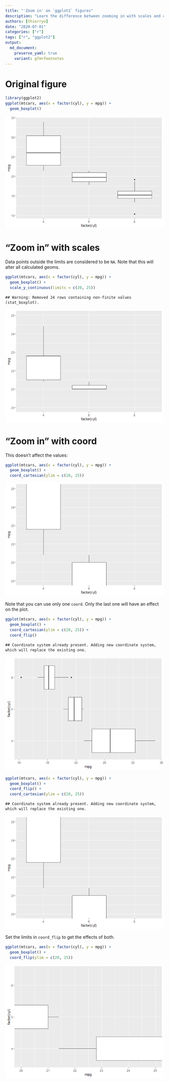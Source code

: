 ```yaml
---
title: "'Zoom in' on `ggplot2` figures"
description: "Learn the difference between zooming in with scales and coordinates."
authors: [thierryo]
date: "2020-07-01"
categories: ["r"]
tags: ["r", "ggplot2"]
output: 
  md_document:
    preserve_yaml: true
    variant: gfm+footnotes
---
```


# Original figure

``` r
library(ggplot2)
ggplot(mtcars, aes(x = factor(cyl), y = mpg)) + 
  geom_boxplot()
```

![](index_files/figure-gfm/unnamed-chunk-1-1.png)<!-- -->

# “Zoom in” with scales

Data points outside the limits are considered to be `NA`. Note that this
will alter all calculated geoms.

``` r
ggplot(mtcars, aes(x = factor(cyl), y = mpg)) + 
  geom_boxplot() + 
  scale_y_continuous(limits = c(20, 25))
```

    ## Warning: Removed 24 rows containing non-finite values (stat_boxplot).

![](index_files/figure-gfm/unnamed-chunk-2-1.png)<!-- -->

# “Zoom in” with coord

This doesn’t affect the values:

``` r
ggplot(mtcars, aes(x = factor(cyl), y = mpg)) + 
  geom_boxplot() + 
  coord_cartesian(ylim = c(20, 25))
```

![](index_files/figure-gfm/unnamed-chunk-3-1.png)<!-- -->

Note that you can use only one `coord`. Only the last one will have an
effect on the plot.

``` r
ggplot(mtcars, aes(x = factor(cyl), y = mpg)) + 
  geom_boxplot() + 
  coord_cartesian(ylim = c(20, 25)) + 
  coord_flip()
```

    ## Coordinate system already present. Adding new coordinate system, which will replace the existing one.

![](index_files/figure-gfm/unnamed-chunk-4-1.png)<!-- -->

``` r
ggplot(mtcars, aes(x = factor(cyl), y = mpg)) + 
  geom_boxplot() + 
  coord_flip() + 
  coord_cartesian(ylim = c(20, 25))
```

    ## Coordinate system already present. Adding new coordinate system, which will replace the existing one.

![](index_files/figure-gfm/unnamed-chunk-5-1.png)<!-- -->

Set the limits in `coord_flip` to get the effects of both.

``` r
ggplot(mtcars, aes(x = factor(cyl), y = mpg)) + 
  geom_boxplot() + 
  coord_flip(ylim = c(20, 25))
```

![](index_files/figure-gfm/unnamed-chunk-6-1.png)<!-- -->
